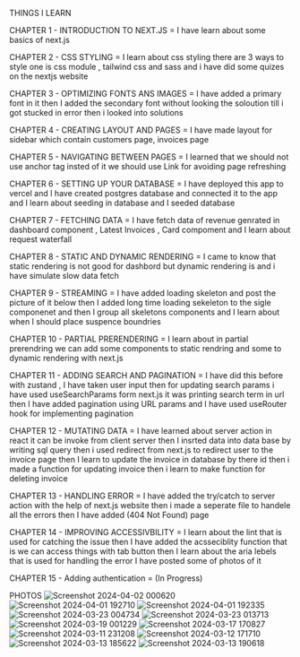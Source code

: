 THINGS I LEARN 


CHAPTER 1 - INTRODUCTION TO NEXT.JS  = I have learn about some basics of next.js

CHAPTER 2 - CSS STYLING = I learn about css styling there are 3 ways to style one is css module , tailwind css and sass and i have did some quizes on the nextjs website 

CHAPTER 3 - OPTIMIZING FONTS ANS IMAGES = I have added a primary font in it then I added the secondary font without looking the soloution till i got stucked in error then i looked into solutions 

CHAPTER 4 - CREATING LAYOUT AND PAGES = I have made layout for sidebar which contain customers page, invoices page

CHAPTER 5 - NAVIGATING BETWEEN PAGES = I learned that we should not use anchor tag insted of it we should use Link for avoiding page refreshing

CHAPTER 6 - SETTING UP YOUR DATABASE = I have deployed this app to vercel and  I have created postgres database and connected it to the app and I learn about seeding in database and I seeded database

CHAPTER 7 - FETCHING DATA = I have fetch data of revenue genrated in dashboard component , Latest Invoices , Card compoment and I learn about request waterfall

CHAPTER 8 - STATIC AND DYNAMIC RENDERING = I came to know that static rendering is not good for dashbord but dynamic rendering is and i have simulate slow data fetch

CHAPTER 9 - STREAMING = I have added loading skeleton and post the picture of it below then I added long time loading sekeleton to the sigle componenet and then I group all skeletons components and I learn about when I should place suspence boundries 

CHAPTER 10 - PARTIAL PRERENDERING = I learn about in partial prerendring we can add some components to static rendring and some to dynamic rendering with next.js

CHAPTER 11 - ADDING SEARCH AND PAGINATION = I have did this before with zustand , I have taken user input then for updating search params i have used useSearchParams form next.js it was printing search term in url then I have added pagination using URL params and I have used useRouter hook for implementing pagination 

CHAPTER 12 - MUTATING DATA = I have learned about server action in react it can be invoke from client server then I insrted data into data base  by writing sql query then i used redirect from next.js to redirect user to the invoice page then I learn to update the invoice in database by there id then i made a function for updating invoice then i learn to make function for deleting invoice 

CHAPTER 13 - HANDLING ERROR = I have added the try/catch to server action with the help of next.js website then i made a seperate file to handele all the errors then I have added (404 Not Found) page 

CHAPTER 14 - IMPROVING ACCESSIVBILITY =  I learn about the lint that is used for catching the issue then I have added the acsseciblity function that is we  can access things with tab button then I learn about the aria lebels that is used for handling the error I have posted some of photos of it

CHAPTER 15 - Adding authentication = (In Progress)

PHOTOS
![Screenshot 2024-04-02 000620](https://github.com/subodh245/nextjs-dashboard/assets/118099441/777d0684-d96f-4a10-849e-d3e15794e205)
![Screenshot 2024-04-01 192710](https://github.com/subodh245/nextjs-dashboard/assets/118099441/b1824f49-2541-4313-8e7c-fc043ce6a6ae)
![Screenshot 2024-04-01 192335](https://github.com/subodh245/nextjs-dashboard/assets/118099441/98ec0002-f55d-423b-a03a-a3aac79e6196)
![Screenshot 2024-03-23 004734](https://github.com/subodh245/nextjs-dashboard/assets/118099441/fe1e6b90-3050-423b-a8fb-2a1b6a9a4f19)
![Screenshot 2024-03-23 013713](https://github.com/subodh245/nextjs-dashboard/assets/118099441/dc055e49-d604-44ba-9f43-63ebc84728fb)
![Screenshot 2024-03-19 001229](https://github.com/subodh245/nextjs-dashboard/assets/118099441/603eb2d3-5179-4b8e-80b6-157537d37dbb)
![Screenshot 2024-03-17 170827](https://github.com/subodh245/nextjs-dashboard/assets/118099441/5d9c3b12-08de-4534-885c-bd0e43f522ff)
![Screenshot 2024-03-11 231208](https://github.com/subodh245/nextjs-dashboard/assets/118099441/1fe15737-c5ee-48e4-8bfe-2d22a39539e8)
![Screenshot 2024-03-12 171710](https://github.com/subodh245/nextjs-dashboard/assets/118099441/7bff161b-8e13-4fd5-a2dc-08d04f089ca3)
![Screenshot 2024-03-13 185622](https://github.com/subodh245/nextjs-dashboard/assets/118099441/ea59a87d-363d-4114-bdbe-911be8b6dd36)
![Screenshot 2024-03-13 190618](https://github.com/subodh245/nextjs-dashboard/assets/118099441/55370d3c-7504-4c6a-94cd-3f71b6f769e2)




